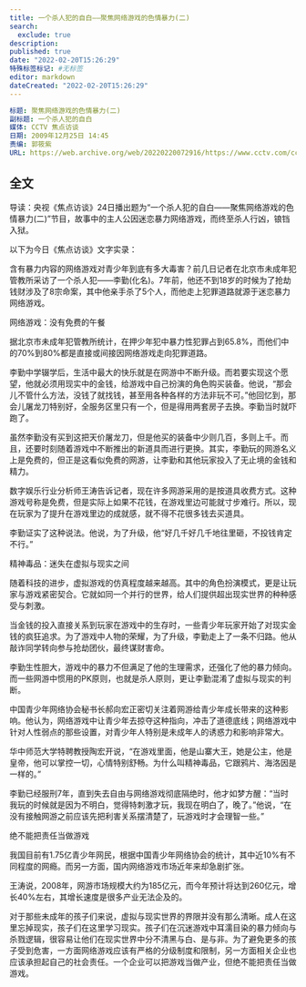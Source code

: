 ```yaml
---
title: 一个杀人犯的自白——聚焦网络游戏的色情暴力(二)
search:
  exclude: true
description:
published: true
date: "2022-02-20T15:26:29"
特殊标签标记: #无标签
editor: markdown
dateCreated: "2022-02-20T15:26:29"
---
```


```YAML
标题: 聚焦网络游戏的色情暴力(二)
副标题: 一个杀人犯的自白
媒体: CCTV 焦点访谈
日期: 2009年12月25日 14:45
责编: 郭筱紫
URL: https://web.archive.org/web/20220220072916/https://www.cctv.com/cctvsurvey/special/08/20091225/103225.shtml
```

## 全文

导读：央视《焦点访谈》24日播出题为“一个杀人犯的自白——聚焦网络游戏的色情暴力(二)”节目，故事中的主人公因迷恋暴力网络游戏，而终至杀人行凶，锒铛入狱。

以下为今日《焦点访谈》文字实录：

含有暴力内容的网络游戏对青少年到底有多大毒害？前几日记者在北京市未成年犯管教所采访了一个杀人犯——李勤(化名)。7年前，他还不到18岁的时候为了抢劫钱财涉及了8宗命案，其中他亲手杀了5个人，而他走上犯罪道路就源于迷恋暴力网络游戏。

网络游戏：没有免费的午餐

据北京市未成年犯管教所统计，在押少年犯中暴力性犯罪占到65.8%，而他们中的70%到80%都是直接或间接因网络游戏走向犯罪道路。

李勤中学辍学后，生活中最大的快乐就是在网游中不断升级。而若要实现这个愿望，他就必须用现实中的金钱，给游戏中自己扮演的角色购买装备。他说，“那会儿不管什么方法，没钱了就找钱，甚至用各种各样的方法非玩不可。”他回忆到，那会儿屠龙刀特别好，全服务区里只有一个，但是得用两套房子去换。李勤当时就吓跑了。

虽然李勤没有买到这把天价屠龙刀，但是他买的装备中少则几百，多则上千。而且，还要时刻随着游戏中不断推出的新道具而进行更换。其实，李勤玩的网游名义上是免费的，但正是这看似免费的网游，让李勤和其他玩家投入了无止境的金钱和精力。

数字娱乐行业分析师王涛告诉记者，现在许多网游采用的是按道具收费方式。这种游戏号称是免费，但是实际上如果不花钱，在游戏里边可能就寸步难行。所以，现在玩家为了提升在游戏里边的成就感，就不得不花很多钱去买道具。

李勤证实了这种说法。他说，为了升级，他“好几千好几千地往里砸，不投钱肯定不行。”

精神毒品：迷失在虚拟与现实之间

随着科技的进步，虚拟游戏的仿真程度越来越高。其中的角色扮演模式，更是让玩家与游戏紧密契合。它就如同一个并行的世界，给人们提供超出现实世界的种种感受与刺激。

当金钱的投入直接关系到玩家在游戏中的生存时，一些青少年玩家开始了对现实金钱的疯狂追求。为了游戏中人物的荣耀，为了升级，李勤走上了一条不归路。他从敲诈同学转向参与抢劫团伙，最终谋财害命。

李勤生性胆大，游戏中的暴力不但满足了他的生理需求，还强化了他的暴力倾向。而一些网游中惯用的PK原则，也就是杀人原则，更让李勤混淆了虚拟与现实的判断。

中国青少年网络协会秘书长郝向宏正密切关注着网游给青少年成长带来的这种影响。他认为，网络游戏中让青少年去掠夺这种指向，冲击了道德底线；网络游戏中针对人性弱点的那些设置，对青少年人特别是未成年人的诱惑力和影响非常大。

华中师范大学特聘教授陶宏开说，“在游戏里面，他是山寨大王，她是公主，他是皇帝，他可以掌控一切，心情特别舒畅。为什么叫精神毒品，它跟鸦片、海洛因是一样的。”

李勤已经服刑7年，直到失去自由与网络游戏彻底隔绝时，他才如梦方醒：“当时我玩的时候就是因为不明白，觉得特刺激才玩，我现在明白了，晚了。”他说，“在没有接触网游之前应该先把利害关系摆清楚了，玩游戏时才会理智一些。”

绝不能把责任当做游戏

我国目前有1.75亿青少年网民，根据中国青少年网络协会的统计，其中近10%有不同程度的网瘾。而另一方面，国内网络游戏市场近年来却急剧扩张。

王涛说，2008年，网游市场规模大约为185亿元，而今年预计将达到260亿元，增长40%左右，其增长速度是很多产业无法企及的。

对于那些未成年的孩子们来说，虚拟与现实世界的界限并没有那么清晰。成人在这里忘掉现实，孩子们在这里学习现实。孩子们在沉迷游戏中耳濡目染的暴力倾向与杀戮逻辑，很容易让他们在现实世界中分不清黑与白、是与非。为了避免更多的孩子受到危害，一方面网络游戏应该有严格的分级制度和限制，另一方面相关企业也应该承担起自己的社会责任。一个企业可以把游戏当做产业，但绝不能把责任当做游戏。

